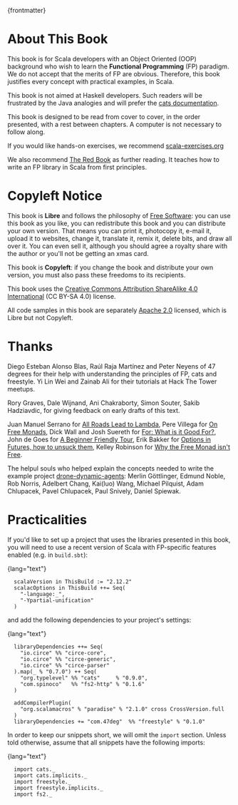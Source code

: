 
{frontmatter}

# About This Book

This book is for Scala developers with an Object Oriented (OOP)
background who wish to learn the **Functional Programming** (FP)
paradigm. We do not accept that the merits of FP are obvious.
Therefore, this book justifies every concept with practical examples,
in Scala.

This book is not aimed at Haskell developers. Such readers will be
frustrated by the Java analogies and will prefer the [cats
documentation](http://typelevel.org/cats/).

This book is designed to be read from cover to cover, in the order
presented, with a rest between chapters. A computer is not necessary
to follow along.

If you would like hands-on exercises, we recommend [scala-exercises.org](https://www.scala-exercises.org/)

We also recommend [The Red Book](https://www.manning.com/books/functional-programming-in-scala) as further reading. It teaches how to
write an FP library in Scala from first principles.

# Copyleft Notice

This book is **Libre** and follows the philosophy of [Free Software](https://www.gnu.org/philosophy/free-sw.en.html): you
can use this book as you like, you can redistribute this book and you
can distribute your own version. That means you can print it,
photocopy it, e-mail it, upload it to websites, change it, translate
it, remix it, delete bits, and draw all over it. You can even sell it,
although you should agree a royalty share with the author or you'll
not be getting an xmas card.

This book is **Copyleft**: if you change the book and distribute your
own version, you must also pass these freedoms to its recipients.

This book uses the [Creative Commons Attribution ShareAlike 4.0
International](https://creativecommons.org/licenses/by-sa/4.0/legalcode) (CC BY-SA 4.0) license.

All code samples in this book are separately [Apache 2.0](https://www.apache.org/licenses/LICENSE-2.0) licensed,
which is Libre but not Copyleft.

# Thanks

Diego Esteban Alonso Blas, Raúl Raja Martínez and Peter Neyens of 47
degrees for their help with understanding the principles of FP, cats
and freestyle. Yi Lin Wei and Zainab Ali for their tutorials at Hack
The Tower meetups.

Rory Graves, Dale Wijnand, Ani Chakraborty, Simon Souter, Sakib
Hadziavdic, for giving feedback on early drafts of this text.

Juan Manuel Serrano for [All Roads Lead to Lambda](https://skillsmatter.com/skillscasts/9904-london-scala-march-meetup#video), Pere Villega for [On
Free Monads](http://perevillega.com/understanding-free-monads), Dick Wall and Josh Suereth for [For: What is it Good For?](https://www.youtube.com/watch?v=WDaw2yXAa50),
John de Goes for [A Beginner Friendly Tour](http://degoes.net/articles/easy-monads), Erik Bakker for [Options in
Futures, how to unsuck them](https://www.youtube.com/watch?v=hGMndafDcc8), Kelley Robinson for [Why the Free Monad
isn't Free](https://www.youtube.com/watch?v=U0lK0hnbc4U).

The helpul souls who helped explain the concepts needed to write the
example project [drone-dynamic-agents](https://github.com/fommil/drone-dynamic-agents/issues?q=is%3Aissue+is%3Aopen+label%3A%22needs+guru%22): Merlin Göttlinger, Edmund Noble,
Rob Norris, Adelbert Chang, Kai(luo) Wang, Michael Pilquist, Adam
Chlupacek, Pavel Chlupacek, Paul Snively, Daniel Spiewak.

# Practicalities

If you'd like to set up a project that uses the libraries presented in
this book, you will need to use a recent version of Scala with
FP-specific features enabled (e.g. in `build.sbt`):

{lang="text"}
~~~~~~~~
  scalaVersion in ThisBuild := "2.12.2"
  scalacOptions in ThisBuild ++= Seq(
    "-language:_",
    "-Ypartial-unification"
  )
~~~~~~~~

and add the following dependencies to your project's settings:

{lang="text"}
~~~~~~~~
  libraryDependencies ++= Seq(
    "io.circe" %% "circe-core",
    "io.circe" %% "circe-generic",
    "io.circe" %% "circe-parser"
  ).map(_ % "0.7.0") ++ Seq(
    "org.typelevel" %% "cats"     % "0.9.0",
    "com.spinoco"   %% "fs2-http" % "0.1.6"
  )
  
  addCompilerPlugin(
    "org.scalamacros" % "paradise" % "2.1.0" cross CrossVersion.full
  )
  libraryDependencies += "com.47deg"  %% "freestyle" % "0.1.0"
~~~~~~~~

In order to keep our snippets short, we will omit the `import`
section. Unless told otherwise, assume that all snippets have the
following imports:

{lang="text"}
~~~~~~~~
  import cats._
  import cats.implicits._
  import freestyle._
  import freestyle.implicits._
  import fs2._
~~~~~~~~


